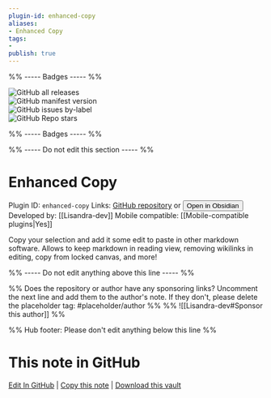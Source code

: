 ```yaml
---
plugin-id: enhanced-copy
aliases:
- Enhanced Copy
tags: 
- 
publish: true
---
```


%% ----- Badges ----- %%

![GitHub all releases](https://img.shields.io/github/downloads/Lisandra-dev/obsidian-enhanced-copy/total?color=573E7A&logo=github&style=for-the-badge)   
![GitHub manifest version](https://img.shields.io/github/manifest-json/v/Lisandra-dev/obsidian-enhanced-copy?color=573E7A&logo=github&style=for-the-badge)   
![GitHub issues by-label](https://img.shields.io/github/issues/Lisandra-dev/obsidian-enhanced-copy/help%20wanted?color=573E7A&logo=github&style=for-the-badge)   
![GitHub Repo stars](https://img.shields.io/github/stars/Lisandra-dev/obsidian-enhanced-copy?color=573E7A&logo=github&style=for-the-badge)

%% ----- Badges ----- %%

%% ----- Do not edit this section ----- %%

# Enhanced Copy

Plugin ID: `enhanced-copy`
Links: [GitHub repository](https://github.com/Lisandra-dev/obsidian-enhanced-copy) or [<button id=HH>Open in Obsidian</button>](obsidian://show-plugin?id=enhanced-copy)
Developed by: [[Lisandra-dev]]
Mobile compatible: [[Mobile-compatible plugins|Yes]]

Copy your selection and add it some edit to paste in other markdown software. Allows to keep markdown in reading view, removing wikilinks in editing, copy from locked canvas, and more!

%% ----- Do not edit anything above this line ----- %% 

%% Does the repository or author have any sponsoring links? Uncomment the next line and add them to the author's note. If they don't, please delete the placeholder tag: #placeholder/author %%
%% ![[Lisandra-dev#Sponsor this author]] %%

%% Hub footer: Please don't edit anything below this line %%

# This note in GitHub

<span class="git-footer">[Edit In GitHub](https://github.dev/obsidian-community/obsidian-hub/blob/main/02%20-%20Community%20Expansions/02.05%20All%20Community%20Expansions/Plugins/enhanced-copy.md "git-hub-edit-note") | [Copy this note](https://raw.githubusercontent.com/obsidian-community/obsidian-hub/main/02%20-%20Community%20Expansions/02.05%20All%20Community%20Expansions/Plugins/enhanced-copy.md "git-hub-copy-note") | [Download this vault](https://github.com/obsidian-community/obsidian-hub/archive/refs/heads/main.zip "git-hub-download-vault") </span>
